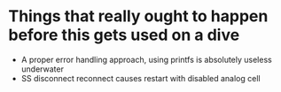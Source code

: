 # Things that really ought to happen before this gets used on a dive
- A proper error handling approach, using printfs is absolutely useless underwater
- SS disconnect reconnect causes restart with disabled analog cell